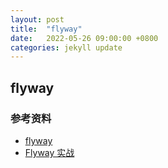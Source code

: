 ```yaml
---
layout: post
title:  "flyway"
date:   2022-05-26 09:00:00 +0800
categories: jekyll update
---
```


## flyway






### 参考资料

- [flyway](https://flywaydb.org/)
- [Flyway 实战](https://alphahinex.github.io/2021/08/08/flyway-in-action/)


